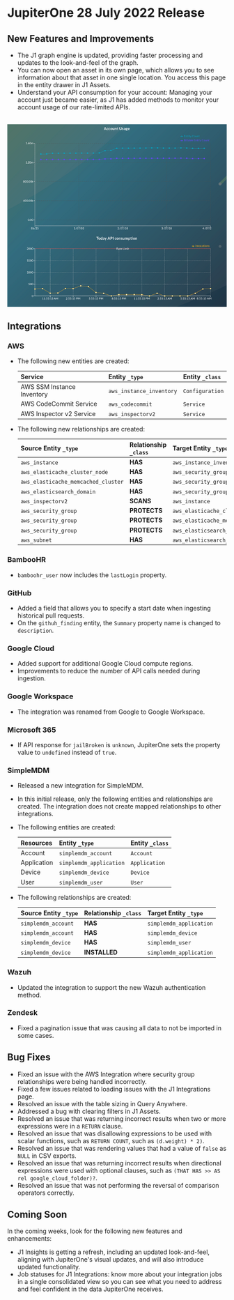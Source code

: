 # JupiterOne 28 July 2022 Release

## New Features and Improvements
-  The J1 graph engine is updated, providing faster processing and updates to the look-and-feel of the graph.
-  You can now open an asset in its own page, which allows you to see information about that asset in one single location. You access this page in the entity drawer in J1 Assets. 
-  Understand your API consumption for your account: Managing your account just became easier, as J1 has added methods to monitor your account usage of our rate-limited APIs. 
  

​		![](../assets/ratelimiting.png) 




## Integrations

### AWS
- The following new entities are created:

    | Service                    | Entity `_type`           | Entity `_class` |
    | -------------------------- | ------------------------ | --------------- |
    | AWS SSM Instance Inventory | `aws_instance_inventory` | `Configuration` |
    | AWS CodeCommit Service     | `aws_codecommit`         | `Service`       |
    | AWS Inspector v2 Service   | `aws_inspectorv2`        | `Service`       |

- The following new relationships are created:

    | Source Entity `_type`               | Relationship `_class` | Target Entity `_type`               |
    | ----------------------------------- | --------------------- | ----------------------------------- |
    | `aws_instance`                      | **HAS**               | `aws_instance_inventory`            |
    | `aws_elasticache_cluster_node`      | **HAS**               | `aws_security_group`                |
    | `aws_elasticache_memcached_cluster` | **HAS**               | `aws_security_group`                |
    | `aws_elasticsearch_domain`          | **HAS**               | `aws_security_group`                |
    | `aws_inspectorv2`                   | **SCANS**             | `aws_instance`                      |
    | `aws_security_group`                | **PROTECTS**          | `aws_elasticache_cluster_node`      |
    | `aws_security_group`                | **PROTECTS**          | `aws_elasticache_memcached_cluster` |
    | `aws_security_group`                | **PROTECTS**          | `aws_elasticsearch_domain`          |
    | `aws_subnet`                        | **HAS**               | `aws_elasticsearch_domain`          |

### BambooHR
- `bamboohr_user` now includes the `lastLogin` property.

### GitHub
- Added a field that allows you to specify a start date when ingesting historical pull requests.
- On the `githuh_finding` entity, the `Summary` property name is changed to `description`.

### Google Cloud
- Added support for additional Google Cloud compute regions.
- Improvements to reduce the number of API calls needed during ingestion.

### Google Workspace
- The integration was renamed from Google to Google Workspace.

### Microsoft 365
- If API response for `jailBroken` is `unknown`, JupiterOne sets the property value to `undefined` instead of `true`.

### SimpleMDM
- Released a new integration for SimpleMDM.
- In this initial release, only the following entities and relationships are created. The integration does not create mapped relationships to other integrations.

- The following entities are created:

  | Resources   | Entity `_type`          | Entity `_class` |
  | ----------- | ----------------------- | --------------- |
  | Account     | `simplemdm_account`     | `Account`       |
  | Application | `simplemdm_application` | `Application`   |
  | Device      | `simplemdm_device`      | `Device`        |
  | User        | `simplemdm_user`        | `User`          |

- The following relationships are created:

  | Source Entity `_type` | Relationship `_class` | Target Entity `_type`   |
  | --------------------- | --------------------- | ----------------------- |
  | `simplemdm_account`   | **HAS**               | `simplemdm_application` |
  | `simplemdm_account`   | **HAS**               | `simplemdm_device`      |
  | `simplemdm_device`    | **HAS**               | `simplemdm_user`        |
  | `simplemdm_device`    | **INSTALLED**         | `simplemdm_application` |



### Wazuh
- Updated the integration to support the new Wazuh authentication method.

### Zendesk
- Fixed a pagination issue that was causing all data to not be imported in some cases.

## Bug Fixes
-  Fixed an issue with the AWS Integration where security group relationships were being handled incorrectly.
-  Fixed a few issues related to loading issues with the J1 Integrations page. 
-  Resolved an issue with the table sizing in Query Anywhere. 
-  Addressed a bug with clearing filters in J1 Assets.
-  Resolved an issue that was returning incorrect results when two or more expressions were in a `RETURN` clause.
-  Resolved an issue that was disallowing expressions to be used with scalar functions, such as `RETURN COUNT`, such as `(d.weight) * 2)`.
-  Resolved an issue that was rendering values that had a value of `false` as `NULL` in CSV exports.
-  Resolved an issue that was returning incorrect results when directional expressions were used with optional clauses, such as `(THAT HAS >> AS rel google_cloud_folder)?`.
-  Resolved an issue that was not performing the reversal of comparison operators correctly. 

## Coming Soon

In the coming weeks, look for the following new features and enhancements:

- J1 Insights is getting a refresh, including an updated look-and-feel, aligning with JupiterOne's visual updates, and will also introduce updated functionality.
- Job statuses for J1 Integrations: know more about your integration jobs in a single consolidated view so you can see what you need to address and feel confident in the data JupiterOne receives.
